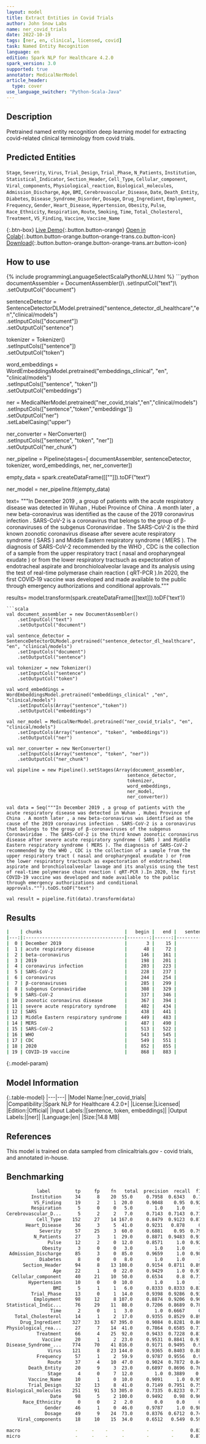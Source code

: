 ```yaml
---
layout: model
title: Extract Entities in Covid Trials
author: John Snow Labs
name: ner_covid_trials
date: 2022-10-19
tags: [ner, en, clinical, licensed, covid]
task: Named Entity Recognition
language: en
edition: Spark NLP for Healthcare 4.2.0
spark_version: 3.0
supported: true
annotator: MedicalNerModel
article_header:
  type: cover
use_language_switcher: "Python-Scala-Java"
---
```


## Description

Pretrained named entity recognition deep learning model for extracting covid-related clinical terminology from covid trials.

## Predicted Entities

`Stage`, `Severity`, `Virus`, `Trial_Design`, `Trial_Phase`, `N_Patients`, `Institution`, `Statistical_Indicator`, `Section_Header`, `Cell_Type`, `Cellular_component`, `Viral_components`, `Physiological_reaction`, `Biological_molecules`, `Admission_Discharge`, `Age`, `BMI`, `Cerebrovascular_Disease`, `Date`, `Death_Entity`, `Diabetes`, `Disease_Syndrome_Disorder`, `Dosage`, `Drug_Ingredient`, `Employment`, `Frequency`, `Gender`, `Heart_Disease`, `Hypertension`, `Obesity`, `Pulse`, `Race_Ethnicity`, `Respiration`, `Route`, `Smoking`, `Time`, `Total_Cholesterol`, `Treatment`, `VS_Finding`, `Vaccine`, `Vaccine_Name`

{:.btn-box}
[Live Demo](https://demo.johnsnowlabs.com/healthcare/NER_COVID/){:.button.button-orange}
[Open in Colab](https://colab.research.google.com/github/JohnSnowLabs/spark-nlp-workshop/blob/master/tutorials/Certification_Trainings/Healthcare/1.Clinical_Named_Entity_Recognition_Model.ipynb){:.button.button-orange.button-orange-trans.co.button-icon}
[Download](https://s3.amazonaws.com/auxdata.johnsnowlabs.com/clinical/models/ner_covid_trials_en_4.2.0_3.0_1666177383134.zip){:.button.button-orange.button-orange-trans.arr.button-icon}

## How to use



<div class="tabs-box" markdown="1">
{% include programmingLanguageSelectScalaPythonNLU.html %}
```python
documentAssembler = DocumentAssembler()\
    .setInputCol("text")\
    .setOutputCol("document")

sentenceDetector = SentenceDetectorDLModel.pretrained("sentence_detector_dl_healthcare","en","clinical/models") \
    .setInputCols(["document"]) \
    .setOutputCol("sentence") 

tokenizer = Tokenizer()\
    .setInputCols(["sentence"])\
    .setOutputCol("token")

word_embeddings = WordEmbeddingsModel.pretrained("embeddings_clinical", "en", "clinical/models")\
    .setInputCols(["sentence", "token"])\
    .setOutputCol("embeddings")

ner = MedicalNerModel.pretrained("ner_covid_trials","en","clinical/models")\
    .setInputCols(["sentence","token","embeddings"])\
    .setOutputCol("ner")\
    .setLabelCasing("upper")
    
ner_converter = NerConverter() \
    .setInputCols(["sentence", "token", "ner"]) \
    .setOutputCol("ner_chunk")

ner_pipeline = Pipeline(stages=[
    documentAssembler, 
    sentenceDetector,
    tokenizer,
    word_embeddings,
    ner,
    ner_converter])

empty_data = spark.createDataFrame([[""]]).toDF("text")

ner_model = ner_pipeline.fit(empty_data)

text= """In December 2019 , a group of patients with the acute respiratory disease was detected in Wuhan , Hubei Province of China . A month later , a new beta-coronavirus was identified as the cause of the 2019 coronavirus infection . SARS-CoV-2 is a coronavirus that belongs to the group of β-coronaviruses of the subgenus Coronaviridae . The SARS-CoV-2 is the third known zoonotic coronavirus disease after severe acute respiratory syndrome ( SARS ) and Middle Eastern respiratory syndrome ( MERS ). The diagnosis of SARS-CoV-2 recommended by the WHO , CDC is the collection of a sample from the upper respiratory tract ( nasal and oropharyngeal exudate ) or from the lower respiratory tractsuch as expectoration of endotracheal aspirate and bronchioloalveolar lavage and its analysis using the test of real-time polymerase chain reaction ( qRT-PCR ).In 2020, the first COVID‑19 vaccine was developed and made available to the public through emergency authorizations and conditional approvals."""

results= model.transform(spark.createDataFrame([[text]]).toDF('text'))
```
```scala
val document_assembler = new DocumentAssembler()
    .setInputCol("text")
    .setOutputCol("document")

val sentence_detector = SentenceDetectorDLModel.pretrained("sentence_detector_dl_healthcare", "en", "clinical/models")
    .setInputCols("document")
    .setOutputCol("sentence")

val tokenizer = new Tokenizer()
    .setInputCols("sentence")
    .setOutputCol("token")

val word_embeddings = WordEmbeddingsModel.pretrained("embeddings_clinical" ,"en", "clinical/models")
    .setInputCols(Array("sentence","token"))
    .setOutputCol("embeddings")

val ner_model = MedicalNerModel.pretrained("ner_covid_trials", "en", "clinical/models")
    .setInputCols(Array("sentence", "token", "embeddings"))
    .setOutputCol("ner")

val ner_converter = new NerConverter()
    .setInputCols(Array("sentence", "token", "ner"))
    .setOutputCol("ner_chunk")

val pipeline = new Pipeline().setStages(Array(document_assembler, 
                                            sentence_detector, 
                                            tokenizer, 
                                            word_embeddings, 
                                            ner_model, 
                                            ner_converter))

val data = Seq("""In December 2019 , a group of patients with the acute respiratory disease was detected in Wuhan , Hubei Province of China . A month later , a new beta-coronavirus was identified as the cause of the 2019 coronavirus infection . SARS-CoV-2 is a coronavirus that belongs to the group of β-coronaviruses of the subgenus Coronaviridae . The SARS-CoV-2 is the third known zoonotic coronavirus disease after severe acute respiratory syndrome ( SARS ) and Middle Eastern respiratory syndrome ( MERS ). The diagnosis of SARS-CoV-2 recommended by the WHO , CDC is the collection of a sample from the upper respiratory tract ( nasal and oropharyngeal exudate ) or from the lower respiratory tractsuch as expectoration of endotracheal aspirate and bronchioloalveolar lavage and its analysis using the test of real-time polymerase chain reaction ( qRT-PCR ).In 2020, the first COVID‑19 vaccine was developed and made available to the public through emergency authorizations and conditional approvals.""").toDS.toDF("text")

val result = pipeline.fit(data).transform(data)
```
</div>

## Results

```bash
|    | chunks                              |   begin |   end |   sentence_id | entities                  |
|---:|:------------------------------------|--------:|------:|--------------:|:--------------------------|
|  0 | December 2019                       |       3 |    15 |             0 | Date                      |
|  1 | acute respiratory disease           |      48 |    72 |             0 | Disease_Syndrome_Disorder |
|  2 | beta-coronavirus                    |     146 |   161 |             1 | Virus                     |
|  3 | 2019                                |     198 |   201 |             1 | Date                      |
|  4 | coronavirus infection               |     203 |   223 |             1 | Disease_Syndrome_Disorder |
|  5 | SARS-CoV-2                          |     228 |   237 |             2 | Virus                     |
|  6 | coronavirus                         |     244 |   254 |             2 | Virus                     |
|  7 | β-coronaviruses                     |     285 |   299 |             2 | Virus                     |
|  8 | subgenus Coronaviridae              |     308 |   329 |             2 | Virus                     |
|  9 | SARS-CoV-2                          |     337 |   346 |             3 | Virus                     |
| 10 | zoonotic coronavirus disease        |     367 |   394 |             3 | Disease_Syndrome_Disorder |
| 11 | severe acute respiratory syndrome   |     402 |   434 |             3 | Disease_Syndrome_Disorder |
| 12 | SARS                                |     438 |   441 |             3 | Disease_Syndrome_Disorder |
| 13 | Middle Eastern respiratory syndrome |     449 |   483 |             3 | Disease_Syndrome_Disorder |
| 14 | MERS                                |     487 |   490 |             3 | Disease_Syndrome_Disorder |
| 15 | SARS-CoV-2                          |     513 |   522 |             4 | Virus                     |
| 16 | WHO                                 |     543 |   545 |             4 | Institution               |
| 17 | CDC                                 |     549 |   551 |             4 | Institution               |
| 18 | 2020                                |     852 |   855 |             5 | Date                      |
| 19 | COVID‑19 vaccine                    |     868 |   883 |             5 | Vaccine_Name              |
```

{:.model-param}
## Model Information

{:.table-model}
|---|---|
|Model Name:|ner_covid_trials|
|Compatibility:|Spark NLP for Healthcare 4.2.0+|
|License:|Licensed|
|Edition:|Official|
|Input Labels:|[sentence, token, embeddings]|
|Output Labels:|[ner]|
|Language:|en|
|Size:|14.8 MB|

## References

This model is trained on data sampled from clinicaltrials.gov - covid trials, and annotated in-house.

## Benchmarking

```bash
           label         tp     fp    fn   total  precision  recall  f1
         Institution     34      8    20  55.0     0.7958  0.6343   0.706
          VS_Finding     19      2     1  20.0     0.9048    0.95  0.9268
         Respiration      5      0     0   5.0        1.0     1.0     1.0
Cerebrovascular_D...      5      2     2   7.0     0.7143  0.7143  0.7143
           Cell_Type    152     27    14 167.0     0.8479  0.9123  0.8789
       Heart_Disease     36      3     5  41.0     0.9231   0.878     0.9
            Severity     57     25     3  60.0     0.6881    0.95  0.7981
          N_Patients     27      3     1  29.0     0.8871  0.9483  0.9167
               Pulse     12      2     0  12.0     0.8571     1.0  0.9231
             Obesity      3      0     0   3.0        1.0     1.0     1.0
 Admission_Discharge     85      3     0  85.0     0.9659     1.0  0.9827
            Diabetes      8      0     0   8.0        1.0     1.0     1.0
      Section_Header     94      8    13 108.0     0.9154  0.8711  0.8927
                 Age     22      1     0  22.0     0.9429     1.0  0.9706
  Cellular_component     40     21    10  50.0     0.6534     0.8  0.7193
        Hypertension     10      0     0  10.0        1.0     1.0     1.0
                 BMI      5      1     1   6.0     0.8333  0.8333  0.8333
         Trial_Phase     13      0     1  14.0     0.9398  0.9286  0.9341
          Employment     98     12     8 107.0     0.8874  0.9206  0.9037
Statistical_Indic...     76     29    11  88.0     0.7206  0.8689  0.7879
                Time      2      0     1   3.0        1.0  0.6667     0.8
   Total_Cholesterol     14      1     2  17.0     0.9355  0.8529  0.8923
     Drug_Ingredient    327     33    67 395.0     0.9084  0.8281  0.8664
Physiological_rea...     27      7    14  41.0     0.7864  0.6585  0.7168
           Treatment     66      4    25  92.0     0.9433  0.7228  0.8185
             Vaccine     20      1     2  23.0     0.9531  0.8841  0.9173
Disease_Syndrome_...    774     70    41 816.0     0.9171  0.9495   0.933
               Virus    121      8    23 144.0     0.9365  0.8403  0.8858
           Frequency     57      1     2  59.9     0.9787  0.9556   0.967
               Route     37      4    10  47.0     0.9024  0.7872  0.8409
        Death_Entity     20      9     3  23.0     0.6897  0.8696  0.7692
               Stage      4      0     7  12.0        1.0  0.3889    0.56
        Vaccine_Name     10      1     0  10.0     0.9091     1.0  0.9524
        Trial_Design     32     13     8  41.0     0.7149  0.7951  0.7529
Biological_molecules    251     91    53 305.0     0.7335  0.8233  0.7758
                Date     98      5     2 100.0     0.9492    0.98  0.9643
      Race_Ethnicity      0      0     2   2.0        0.0     0.0     0.0
              Gender     46      1     0  46.0     0.9787     1.0  0.9892
              Dosage     49      9    24  73.0     0.8376  0.6712  0.7452
    Viral_components     18     10    15  34.0     0.6512   0.549  0.5957

macro                    -     -    -     -        -        -      0.8382
micro                    -     -    -     -        -        -      0.8704
```